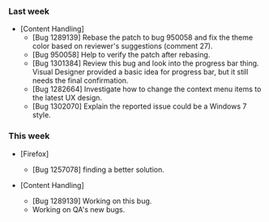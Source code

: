 ### Last week

* [Content Handling]
  - [Bug 1289139] Rebase the patch to bug 950058 and fix the theme color based on reviewer's suggestions (comment 27).
  - [Bug 950058] Help to verify the patch after rebasing.
  - [Bug 1301384] Review this bug and look into the progress bar thing. Visual Designer provided a basic idea for progress bar, but it still needs the final confirmation.
  - [Bug 1282664] Investigate how to change the context menu items to the latest UX design.
  - [Bug 1302070] Explain the reported issue could be a Windows 7 style.

### This week

* [Firefox]
  - [Bug 1257078] finding a better solution.

* [Content Handling]
  - [Bug 1289139] Working on this bug.
  - Working on QA's new bugs.
